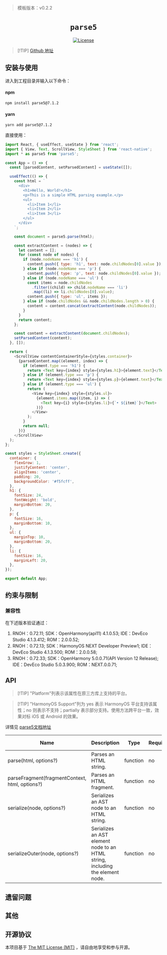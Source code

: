 > 模板版本：v0.2.2

<p align="center">
  <h1 align="center"> <code>parse5</code> </h1>
</p>
<p align="center">
    <a href="https://github.com/TehShrike/deepmerge/blob/master/license.txt">
        <img src="https://img.shields.io/badge/license-MIT-green.svg" alt="License" />
    </a>
</p>

> [!TIP] [Github 地址](https://github.com/inikulin/parse5)

## 安装与使用

进入到工程目录并输入以下命令：

<!-- tabs:start -->

#### **npm**

```bash
npm install parse5@7.1.2
```

#### **yarn**

```bash
yarn add parse5@7.1.2
```

<!-- tabs:end -->

直接使用：

```js
import React, { useEffect, useState } from 'react';
import { View, Text, ScrollView, StyleSheet } from 'react-native';
import * as parse5 from 'parse5';

const App = () => {
  const [parsedContent, setParsedContent] = useState([]);

  useEffect(() => {
    const html = `
      <div>
        <h1>Hello, World!</h1>
        <p>This is a simple HTML parsing example.</p>
        <ul>
          <li>Item 1</li>
          <li>Item 2</li>
          <li>Item 3</li>
        </ul>
      </div>
    `;

    const document = parse5.parse(html);

    const extractContent = (nodes) => {
      let content = [];
      for (const node of nodes) {
        if (node.nodeName === 'h1') {
          content.push({ type: 'h1', text: node.childNodes[0].value });
        } else if (node.nodeName === 'p') {
          content.push({ type: 'p', text: node.childNodes[0].value });
        } else if (node.nodeName === 'ul') {
          const items = node.childNodes
            .filter((child) => child.nodeName === 'li')
            .map((li) => li.childNodes[0].value);
          content.push({ type: 'ul', items });
        } else if (node.childNodes && node.childNodes.length > 0) {
          content = content.concat(extractContent(node.childNodes));
        }
      }
      return content;
    };

    const content = extractContent(document.childNodes);
    setParsedContent(content);
  }, []);

  return (
    <ScrollView contentContainerStyle={styles.container}>
      {parsedContent.map((element, index) => {
        if (element.type === 'h1') {
          return <Text key={index} style={styles.h1}>{element.text}</Text>;
        } else if (element.type === 'p') {
          return <Text key={index} style={styles.p}>{element.text}</Text>;
        } else if (element.type === 'ul') {
          return (
            <View key={index} style={styles.ul}>
              {element.items.map((item, i) => (
                <Text key={i} style={styles.li}>{`• ${item}`}</Text>
              ))}
            </View>
          );
        }
        return null;
      })}
    </ScrollView>
  );
};

const styles = StyleSheet.create({
  container: {
    flexGrow: 1,
    justifyContent: 'center',
    alignItems: 'center',
    padding: 20,
    backgroundColor: '#f5fcff',
  },
  h1: {
    fontSize: 24,
    fontWeight: 'bold',
    marginBottom: 20,
  },
  p: {
    fontSize: 16,
    marginBottom: 10,
  },
  ul: {
    marginTop: 10,
    marginBottom: 20,
  },
  li: {
    fontSize: 16,
    marginLeft: 20,
  },
});

export default App;
```

## 约束与限制

### 兼容性

在下述版本验证通过：

1. RNOH：0.72.11; SDK：OpenHarmony(api11) 4.1.0.53; IDE：DevEco Studio 4.1.3.412; ROM：2.0.0.52;
2. RNOH：0.72.13; SDK：HarmonyOS NEXT Developer Preview1; IDE：DevEco Studio 4.1.3.500; ROM：2.0.0.58;
3. RNOH：0.72.33; SDK：OpenHarmony 5.0.0.71(API Version 12 Release); IDE：DevEco Studio 5.0.3.900; ROM：NEXT.0.0.71;

## API

> [!TIP] "Platform"列表示该属性在原三方库上支持的平台。

> [!TIP] "HarmonyOS Support"列为 yes 表示 HarmonyOS 平台支持该属性；no 则表示不支持；partially 表示部分支持。使用方法跨平台一致，效果对标 iOS 或 Android 的效果。

详情见 [parse5文档地址](https://parse5.js.org/index.html)

| Name                                           | Description                                                                   | Type     | Required | HarmonyOS Support |
| ---------------------------------------------- | ----------------------------------------------------------------------------- | -------- | -------- | ----------------- |
| parse(html, options?)                          | Parses an HTML string.                                                        | function | no       | yes               |
| parseFragment(fragmentContext, html, options?) | Parses an HTML fragment.                                                      | function | no       | yes               |
| serialize(node, options?)                      | Serializes an AST node to an HTML string.                                     | function | no       | yes               |
| serializeOuter(node, options?)                 | Serializes an AST element node to an HTML string, including the element node. | function | no       | yes               |

## 遗留问题

## 其他

## 开源协议

本项目基于 [The MIT License (MIT)](https://github.com/inikulin/parse5/blob/master/LICENSE) ，请自由地享受和参与开源。
